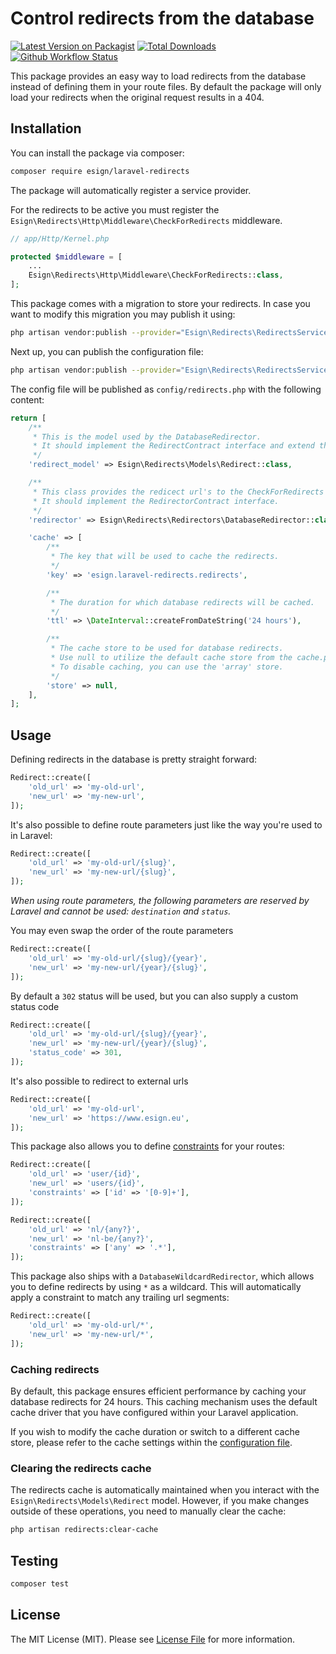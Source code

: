 # Control redirects from the database

[![Latest Version on Packagist](https://img.shields.io/packagist/v/esign/laravel-redirects.svg?style=flat-square)](https://packagist.org/packages/esign/laravel-redirects)
[![Total Downloads](https://img.shields.io/packagist/dt/esign/laravel-redirects.svg?style=flat-square)](https://packagist.org/packages/esign/laravel-redirects)
[![Github Workflow Status](https://img.shields.io/github/workflow/status/esign/laravel-redirects/run-tests?label=tests)](https://github.com/esign/laravel-redirects/actions)

This package provides an easy way to load redirects from the database instead of defining them in your route files. By default the package will only load your redirects when the original request results in a 404.

## Installation

You can install the package via composer:

```bash
composer require esign/laravel-redirects
```

The package will automatically register a service provider.

For the redirects to be active you must register the `Esign\Redirects\Http\Middleware\CheckForRedirects` middleware.
```php
// app/Http/Kernel.php

protected $middleware = [
    ...
    Esign\Redirects\Http\Middleware\CheckForRedirects::class,
];
```

This package comes with a migration to store your redirects. In case you want to modify this migration you may publish it using:
```bash
php artisan vendor:publish --provider="Esign\Redirects\RedirectsServiceProvider" --tag="migrations"
```

Next up, you can publish the configuration file:
```bash
php artisan vendor:publish --provider="Esign\Redirects\RedirectsServiceProvider" --tag="config"
```

The config file will be published as `config/redirects.php` with the following content:
```php
return [
    /**
     * This is the model used by the DatabaseRedirector.
     * It should implement the RedirectContract interface and extend the Model class.
     */
    'redirect_model' => Esign\Redirects\Models\Redirect::class,

    /**
     * This class provides the redicect url's to the CheckForRedirects middleware.
     * It should implement the RedirectorContract interface.
     */
    'redirector' => Esign\Redirects\Redirectors\DatabaseRedirector::class,

    'cache' => [
        /**
         * The key that will be used to cache the redirects.
         */
        'key' => 'esign.laravel-redirects.redirects',

        /**
         * The duration for which database redirects will be cached.
         */
        'ttl' => \DateInterval::createFromDateString('24 hours'),

        /**
         * The cache store to be used for database redirects.
         * Use null to utilize the default cache store from the cache.php config file.
         * To disable caching, you can use the 'array' store.
         */
        'store' => null,
    ],
];
```

## Usage
Defining redirects in the database is pretty straight forward:
```php
Redirect::create([
    'old_url' => 'my-old-url',
    'new_url' => 'my-new-url',
]);
```

It's also possible to define route parameters just like the way you're used to in Laravel:
```php
Redirect::create([
    'old_url' => 'my-old-url/{slug}',
    'new_url' => 'my-new-url/{slug}',
]);
```

*When using route parameters, the following parameters are reserved by Laravel and cannot be used: `destination` and `status`.*

You may even swap the order of the route parameters
```php
Redirect::create([
    'old_url' => 'my-old-url/{slug}/{year}',
    'new_url' => 'my-new-url/{year}/{slug}',
]);
```

By default a `302` status will be used, but you can also supply a custom status code
```php
Redirect::create([
    'old_url' => 'my-old-url/{slug}/{year}',
    'new_url' => 'my-new-url/{year}/{slug}',
    'status_code' => 301,
]);
```

It's also possible to redirect to external urls
```php
Redirect::create([
    'old_url' => 'my-old-url',
    'new_url' => 'https://www.esign.eu',
]);
```

This package also allows you to define [constraints](https://laravel.com/docs/routing#parameters-regular-expression-constraints) for your routes:
```php
Redirect::create([
    'old_url' => 'user/{id}',
    'new_url' => 'users/{id}',
    'constraints' => ['id' => '[0-9]+'],
]);

Redirect::create([
    'old_url' => 'nl/{any?}',
    'new_url' => 'nl-be/{any?}',
    'constraints' => ['any' => '.*'],
]);
```

This package also ships with a `DatabaseWildcardRedirector`, which allows you to define redirects by using `*` as a wildcard. This will automatically apply a constraint to match any trailing url segments:
```php
Redirect::create([
    'old_url' => 'my-old-url/*',
    'new_url' => 'my-new-url/*',
]);
```

### Caching redirects
By default, this package ensures efficient performance by caching your database redirects for 24 hours. This caching mechanism uses the default cache driver that you have configured within your Laravel application.

If you wish to modify the cache duration or switch to a different cache store, please refer to the cache settings within the [configuration file](/config/redirects.php).

### Clearing the redirects cache
The redirects cache is automatically maintained when you interact with the `Esign\Redirects\Models\Redirect` model.
However, if you make changes outside of these operations, you need to manually clear the cache:
```bash
php artisan redirects:clear-cache
```

## Testing

```bash
composer test
```

## License

The MIT License (MIT). Please see [License File](LICENSE.md) for more information.
